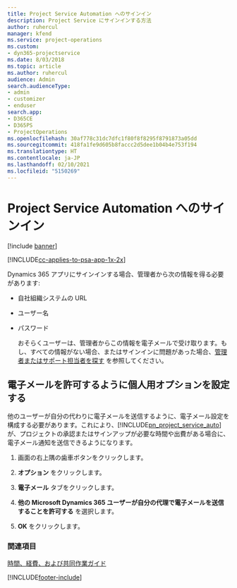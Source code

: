 ```yaml
---
title: Project Service Automation へのサインイン
description: Project Service にサインインする方法
author: ruhercul
manager: kfend
ms.service: project-operations
ms.custom:
- dyn365-projectservice
ms.date: 8/03/2018
ms.topic: article
ms.author: ruhercul
audience: Admin
search.audienceType:
- admin
- customizer
- enduser
search.app:
- D365CE
- D365PS
- ProjectOperations
ms.openlocfilehash: 30af778c31dc7dfc1f80f8f8295f8791873a05dd
ms.sourcegitcommit: 418fa1fe9d605b8faccc2d5dee1b04b4e753f194
ms.translationtype: HT
ms.contentlocale: ja-JP
ms.lasthandoff: 02/10/2021
ms.locfileid: "5150269"
---
```

# <a name="sign-in-to-project-service-automation"></a>Project Service Automation へのサインイン

[!include [banner](../includes/psa-now-project-operations.md)]

[!INCLUDE[cc-applies-to-psa-app-1x-2x](../includes/cc-applies-to-psa-app-1x-2x.md)]

Dynamics 365 アプリにサインインする場合、管理者から次の情報を得る必要があります:  
  
- 自社組織システムの URL  
  
- ユーザー名  
  
- パスワード  
  
  おそらくユーザーは、管理者からこの情報を電子メールで受け取ります。もし、すべての情報がない場合、またはサインインに問題があった場合、[管理者またはサポート担当者を探す](https://docs.microsoft.com/dynamics365/customerengagement/on-premises/basics/find-administrator-support) を参照してください。  
  
## <a name="set-your-personal-options-to-allow-email"></a>電子メールを許可するように個人用オプションを設定する  
 他のユーザーが自分の代わりに電子メールを送信するように、電子メール設定を構成する必要があります。これにより、[!INCLUDE[pn_project_service_auto](../includes/pn-project-service-auto.md)] が、プロジェクトの承認またはサインアップが必要な時間や出費がある場合に、電子メール通知を送信できるようになります。  
  
1.  画面の右上隅の歯車ボタンをクリックします。  
  
2.  **オプション** をクリックします。  
  
3.  **電子メール** タブをクリックします。  
  
4.  **他の Microsoft Dynamics 365 ユーザーが自分の代理で電子メールを送信することを許可する** を選択します。  
  
5.  **OK** をクリックします。  
  
### <a name="see-also"></a>関連項目  
 [時間、経費、および共同作業ガイド](../psa/time-expense-collaboration-guide.md)


[!INCLUDE[footer-include](../includes/footer-banner.md)]